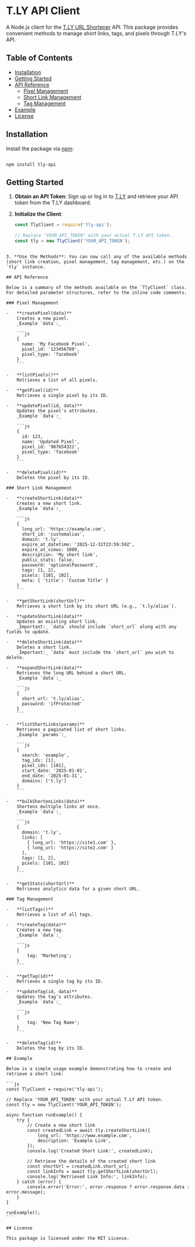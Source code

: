 # T.LY API Client

A Node.js client for the [T.LY URL Shortener](https://t.ly/) API. This package provides convenient methods to manage short links, tags, and pixels through T.LY's API.

## Table of Contents

-   [Installation](#installation)
-   [Getting Started](#getting-started)
-   [API Reference](#api-reference)
    -   [Pixel Management](#pixel-management)
    -   [Short Link Management](#short-link-management)
    -   [Tag Management](#tag-management)
-   [Example](#example)
-   [License](#license)

## Installation

Install the package via [npm](https://www.npmjs.com/):

```

npm install tly-api

```

## Getting Started

1. **Obtain an API Token**: Sign up or log in to [T.LY](https://t.ly/settings#/api) and retrieve your API token from the T.LY dashboard.

2. **Initialize the Client**:

    ```js
    const TlyClient = require('tly-api');

    // Replace 'YOUR_API_TOKEN' with your actual T.LY API token.
    const tly = new TlyClient('YOUR_API_TOKEN');
    ```

````

3. **Use the Methods**: You can now call any of the available methods (short link creation, pixel management, tag management, etc.) on the `tly` instance.

## API Reference

Below is a summary of the methods available on the `TlyClient` class. For detailed parameter structures, refer to the inline code comments.

### Pixel Management

-   **createPixel(data)**
    Creates a new pixel.
    _Example `data`:_

    ```js
    {
      name: 'My Facebook Pixel',
      pixel_id: '123456789',
      pixel_type: 'facebook'
    }
    ```

-   **listPixels()**
    Retrieves a list of all pixels.

-   **getPixel(id)**
    Retrieves a single pixel by its ID.

-   **updatePixel(id, data)**
    Updates the pixel's attributes.
    _Example `data`:_

    ```js
    {
      id: 123,
      name: 'Updated Pixel',
      pixel_id: '987654321',
      pixel_type: 'facebook'
    }
    ```

-   **deletePixel(id)**
    Deletes the pixel by its ID.

### Short Link Management

-   **createShortLink(data)**
    Creates a new short link.
    _Example `data`:_

    ```js
    {
      long_url: 'https://example.com',
      short_id: 'customalias',
      domain: 't.ly',
      expire_at_datetime: '2025-12-31T23:59:59Z',
      expire_at_views: 1000,
      description: 'My short link',
      public_stats: false,
      password: 'optionalPassword',
      tags: [1, 2],
      pixels: [101, 102],
      meta: { 'title': 'Custom Title' }
    }
    ```

-   **getShortLink(shortUrl)**
    Retrieves a short link by its short URL (e.g., `t.ly/alias`).

-   **updateShortLink(data)**
    Updates an existing short link.
    _Important:_ `data` should include `short_url` along with any fields to update.

-   **deleteShortLink(data)**
    Deletes a short link.
    _Important:_ `data` must include the `short_url` you wish to delete.

-   **expandShortLink(data)**
    Retrieves the long URL behind a short URL.
    _Example `data`:_

    ```js
    {
      short_url: 't.ly/alias',
      password: 'ifProtected'
    }
    ```

-   **listShortLinks(params)**
    Retrieves a paginated list of short links.
    _Example `params`:_

    ```js
    {
      search: 'example',
      tag_ids: [1],
      pixel_ids: [101],
      start_date: '2025-01-01',
      end_date: '2025-01-31',
      domains: ['t.ly']
    }
    ```

-   **bulkShortenLinks(data)**
    Shortens multiple links at once.
    _Example `data`:_

    ```js
    {
      domain: 't.ly',
      links: [
        { long_url: 'https://site1.com' },
        { long_url: 'https://site2.com' }
      ],
      tags: [1, 2],
      pixels: [101, 102]
    }
    ```

-   **getStats(shortUrl)**
    Retrieves analytics data for a given short URL.

### Tag Management

-   **listTags()**
    Retrieves a list of all tags.

-   **createTag(data)**
    Creates a new tag.
    _Example `data`:_

    ```js
    {
    	tag: 'Marketing';
    }
    ```

-   **getTag(id)**
    Retrieves a single tag by its ID.

-   **updateTag(id, data)**
    Updates the tag’s attributes.
    _Example `data`:_

    ```js
    {
    	tag: 'New Tag Name';
    }
    ```

-   **deleteTag(id)**
    Deletes the tag by its ID.

## Example

Below is a simple usage example demonstrating how to create and retrieve a short link:

```js
const TlyClient = require('tly-api');

// Replace 'YOUR_API_TOKEN' with your actual T.LY API token.
const tly = new TlyClient('YOUR_API_TOKEN');

async function runExample() {
	try {
		// Create a new short link
		const createdLink = await tly.createShortLink({
			long_url: 'https://www.example.com',
			description: 'Example Link',
		});
		console.log('Created Short Link:', createdLink);

		// Retrieve the details of the created short link
		const shortUrl = createdLink.short_url;
		const linkInfo = await tly.getShortLink(shortUrl);
		console.log('Retrieved Link Info:', linkInfo);
	} catch (error) {
		console.error('Error:', error.response ? error.response.data : error.message);
	}
}

runExample();
```

## License

This package is licensed under the MIT License.
````
